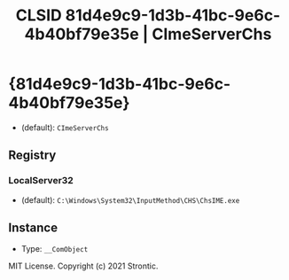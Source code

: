 ﻿---
title: "CLSID 81d4e9c9-1d3b-41bc-9e6c-4b40bf79e35e | CImeServerChs"
excerpt: What is COM-Object CLSID 81d4e9c9-1d3b-41bc-9e6c-4b40bf79e35e?
---

# {81d4e9c9-1d3b-41bc-9e6c-4b40bf79e35e}

* (default): `CImeServerChs`

## Registry


### LocalServer32

* (default): `C:\Windows\System32\InputMethod\CHS\ChsIME.exe`

## Instance

* Type: `__ComObject`

MIT License. Copyright (c) 2021 Strontic.



